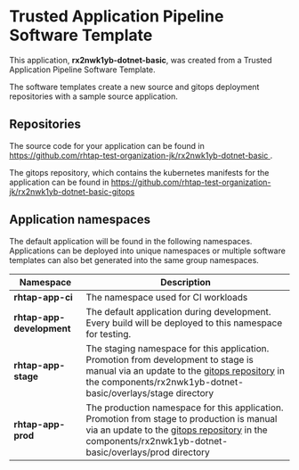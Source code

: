 # Trusted Application Pipeline Software Template

This application, **rx2nwk1yb-dotnet-basic**, was created from a Trusted Application Pipeline Software Template.

The software templates create a new source and gitops deployment repositories with a sample source application. 

## Repositories

The source code for your application can be found in [https://github.com/rhtap-test-organization-jk/rx2nwk1yb-dotnet-basic ](https://github.com/rhtap-test-organization-jk/rx2nwk1yb-dotnet-basic ).
 
The gitops repository, which contains the kubernetes manifests for the application can be found in 
[https://github.com/rhtap-test-organization-jk/rx2nwk1yb-dotnet-basic-gitops ](https://github.com/rhtap-test-organization-jk/rx2nwk1yb-dotnet-basic-gitops ) 

## Application namespaces 

The default application will be found in the following namespaces. Applications can be deployed into unique namespaces or multiple software templates can also bet generated into the same group namespaces.  

|  Namespace   |  Description   |  
| -------- | -------- |
| **rhtap-app-ci** | The namespace used for CI workloads |
| **rhtap-app-development** | The default application during development. Every build will be deployed to this namespace for testing. |
| **rhtap-app-stage** | The staging namespace for this application. Promotion from development to stage is manual via an update to the [gitops repository](https://github.com/rhtap-test-organization-jk/rx2nwk1yb-dotnet-basic-gitops ) in the components/rx2nwk1yb-dotnet-basic/overlays/stage directory |
| **rhtap-app-prod** | The production namespace for this application. Promotion from stage to production is manual via an update to the [gitops repository](https://github.com/rhtap-test-organization-jk/rx2nwk1yb-dotnet-basic-gitops ) in the components/rx2nwk1yb-dotnet-basic/overlays/prod directory |